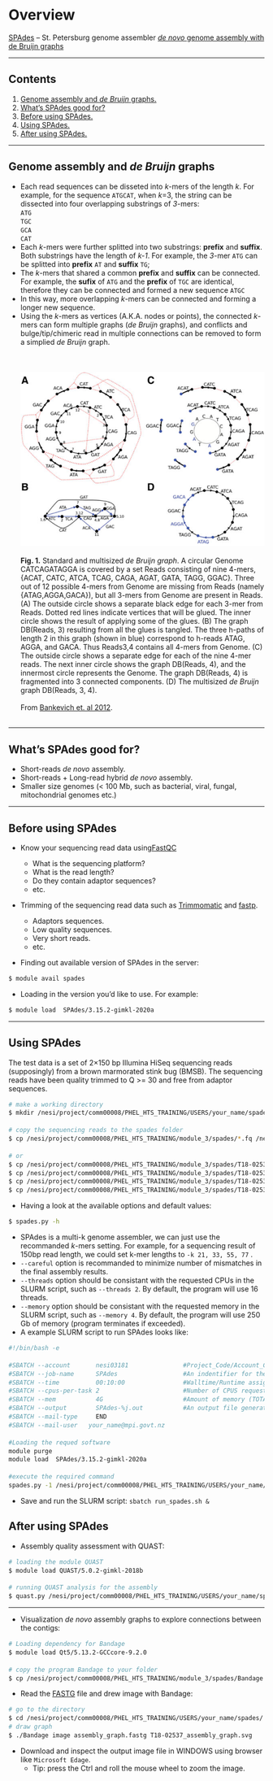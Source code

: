 # Overview

[SPAdes](https://cab.spbu.ru/software/spades/) – St. Petersburg genome assembler [*de novo* genome assembly with de Bruijn graphs](https://www.ncbi.nlm.nih.gov/pmc/articles/PMC3342519/)

---

## Contents
1. [Genome assembly and *de Bruijn* graphs.](#algorithm)
1. [What’s SPAdes good for?](#introduction)
1. [Before using SPAdes.](#Before-using-SPAdes)
1. [Using SPAdes.](#Using-SPAdes)
1. [After using SPAdes.](#After-using-SPAdes)

---

## Genome assembly and *de Bruijn* graphs
* Each read sequences can be disseted into *k*-mers of the length *k*. For example, for the sequence `ATGCAT`, when *k*=3, the string can be dissected into four overlapping substrings of *3*-mers: 
<br>`ATG` 
<br>`TGC` 
<br>`GCA` 
<br>`CAT`
* Each *k*-mers were further splitted into two substrings: **prefix** and **suffix**. Both substrings have the length of *k-1*. For example, the *3*-mer `ATG` can be splitted into **prefix** `AT` and **suffix** `TG`;
* The *k*-mers that shared a common **prefix** and **suffix** can be connected. For example, the **sufix** of `ATG` and the **prefix** of `TGC` are identical, therefore they can be connected and formed a new sequence `ATGC`
* In this way, more overlapping *k*-mers can be connected and forming a longer new sequence.
* Using the *k*-mers as vertices (A.K.A. nodes or points), the connected *k*-mers can form multiple graphs (*de Bruijn* graphs), and conflicts and bulge/tip/chimeric read in multiple connections can be removed to form a simplied *de Bruijn* graph.
 <br> <br> <br> <br>
![usage-0](https://github.com/jizhang-nz/HTS-training/blob/main/Fig.1.png) <br> <br>
**Fig. 1.** Standard and multisized *de Bruijn graph*. A circular Genome CATCAGATAGGA is covered by a set Reads consisting of nine 4-mers, {ACAT, CATC, ATCA, TCAG, CAGA, AGAT, GATA, TAGG, GGAC}. Three out of 12 possible 4-mers from Genome are missing from Reads (namely {ATAG,AGGA,GACA}), but all 3-mers from Genome are present in Reads. (A) The outside circle shows a separate black edge for each 3-mer from Reads. Dotted red lines indicate vertices that will be glued. The inner circle shows the result of applying some of the glues. (B) The graph DB(Reads, 3) resulting from all the glues is tangled. The three h-paths of length 2 in this graph (shown in blue) correspond to h-reads ATAG, AGGA, and GACA. Thus Reads3,4 contains all 4-mers from Genome. (C) The outside circle shows a separate edge for each of the nine 4-mer reads. The next inner circle shows the graph DB(Reads, 4), and the innermost circle represents the Genome. The graph DB(Reads, 4) is fragmented into 3 connected components. (D) The multisized *de Bruijn* graph DB(Reads, 3, 4). <br> <br>
From [Bankevich et. al 2012](https://www.ncbi.nlm.nih.gov/pmc/articles/PMC3342519/).
 <br> <br>
---

## What’s SPAdes good for?
* Short-reads *de novo* assembly.
* Short-reads + Long-read hybrid *de novo* assembly.
* Smaller size genomes (< 100 Mb, such as bacterial, viral, fungal, mitochondrial genomes etc.)

---

## Before using SPAdes
* Know your sequencing read data using[FastQC](https://www.bioinformatics.babraham.ac.uk/projects/fastqc/)
	* What is the sequencing platform?
	* What is the read length? 
	* Do they contain adaptor sequences?
	* etc.
* Trimming of the sequencing read data such as [Trimmomatic](http://www.usadellab.org/cms/?page=trimmomatic) and [fastp](https://github.com/OpenGene/fastp).
	* Adaptors sequences.
	* Low quality sequences.
	* Very short reads.
	* etc.

* Finding out available version of SPAdes in the server: 

```bash
$ module avail spades
```

* Loading in the version you’d like to use. For example: 

```bash
$ module load  SPAdes/3.15.2-gimkl-2020a
```

---

## Using SPAdes
The test data is a set of 2×150 bp Illumina HiSeq sequencing reads (supposingly) from a brown marmorated stink bug (BMSB). The sequencing reads have been quality trimmed to Q >= 30 and free from adaptor sequences.

```bash
# make a working directory
$ mkdir /nesi/project/comm00008/PHEL_HTS_TRAINING/USERS/your_name/spades/

# copy the sequencing reads to the spades folder
$ cp /nesi/project/comm00008/PHEL_HTS_TRAINING/module_3/spades/*.fq /nesi/project/comm00008/PHEL_HTS_TRAINING/USERS/your_name/spades/

# or
$ cp /nesi/project/comm00008/PHEL_HTS_TRAINING/module_3/spades/T18-02537.R1_paired.fq /nesi/project/comm00008/PHEL_HTS_TRAINING/USERS/your_name/spades/
$ cp /nesi/project/comm00008/PHEL_HTS_TRAINING/module_3/spades/T18-02537.R1_unpaired.fq /nesi/project/comm00008/PHEL_HTS_TRAINING/USERS/your_name/spades/
$ cp /nesi/project/comm00008/PHEL_HTS_TRAINING/module_3/spades/T18-02537.R2_paired.fq /nesi/project/comm00008/PHEL_HTS_TRAINING/USERS/your_name/spades/
$ cp /nesi/project/comm00008/PHEL_HTS_TRAINING/module_3/spades/T18-02537.R2_unpaired.fq /nesi/project/comm00008/PHEL_HTS_TRAINING/USERS/your_name/spades/

```
 
* Having a look at the available options and default values:
```bash
$ spades.py -h
```

* SPAdes is a multi-k genome assembler, we can just use the recommanded *k*-mers setting. For example, for a sequencing result of 150bp read length, we could set k-mer lengths to `-k 21, 33, 55, 77` .
* `--careful` option is recommanded to minimize number of mismatches in the final assembly results.
* `--threads` option should be consistant with the requested CPUs in the SLURM script, such as  `--threads 2`. By default, the program will use 16 threads.
* `--memory` option should be consistant with the requested memory in the SLURM script, such as  `--memory 4`. By default, the program will use 250 Gb of memory (program terminates if exceeded).
* A example SLURM script to run SPAdes looks like:
```bash
#!/bin/bash -e

#SBATCH --account       nesi03181               #Project_Code/Account_Code for tracking
#SBATCH --job-name      SPAdes              	#An indentifier for the user
#SBATCH --time          00:10:00                #Walltime/Runtime assigned by the user : dd-hh:mm:ss
#SBATCH --cpus-per-task 2                       #Number of CPUS requested per task
#SBATCH --mem           4G                      #Amount of memory (TOTAL)
#SBATCH --output        SPAdes-%j.out           #An output file generated by SLURM
#SBATCH --mail-type     END
#SBATCH --mail-user   your_name@mpi.govt.nz

#Loading the requed software
module purge
module load  SPAdes/3.15.2-gimkl-2020a

#execute the required command
spades.py -1 /nesi/project/comm00008/PHEL_HTS_TRAINING/USERS/your_name/spades/T18-02537.R1_paired.fq -2 /nesi/project/comm00008/PHEL_HTS_TRAINING/USERS/your_name/spades/T18-02537.R2_paired.fq --s1 /nesi/project/comm00008/PHEL_HTS_TRAINING/USERS/your_name/spades/T18-02537.R1_unpaired.fq --s2 /nesi/project/comm00008/PHEL_HTS_TRAINING/USERS/your_name/spades/T18-02537.R2_unpaired.fq -o /nesi/project/comm00008/PHEL_HTS_TRAINING/USERS/your_name/spades/T18-02537 -k 21, 33, 55, 77 --careful --thread 2 --memory 4 
```

* Save and run the SLURM script:
`sbatch run_spades.sh &`

## After using SPAdes
* Assembly quality assessment with QUAST:
```bash
# loading the module QUAST
$ module load QUAST/5.0.2-gimkl-2018b

# running QUAST analysis for the assembly
$ quast.py /nesi/project/comm00008/PHEL_HTS_TRAINING/USERS/your_name/spades/contigs.fasta -o /nesi/project/comm00008/PHEL_HTS_TRAINING/USERS/your_name/spades/quast_output/
```
---

* Visualization *de novo* assembly graphs to explore connections between the contigs:

```bash
# Loading dependency for Bandage
$ module load Qt5/5.13.2-GCCcore-9.2.0

# copy the program Bandage to your folder
$ cp /nesi/project/comm00008/PHEL_HTS_TRAINING/module_3/spades/Bandage /nesi/project/comm00008/PHEL_HTS_TRAINING/USERS/your_name/spades/T18-02537/
```

* Read the [FASTG](http://fastg.sourceforge.net/FASTG_Spec_v1.00.pdf) file and drew image with Bandage:
```bash
# go to the directory
$ cd /nesi/project/comm00008/PHEL_HTS_TRAINING/USERS/your_name/spades/
# draw graph
$ ./Bandage image assembly_graph.fastg T18-02537_assembly_graph.svg
```

* Download and inspect the output image file in WINDOWS using browser like `Microsoft Edage`.
	* Tip: press the Ctrl and roll the mouse wheel to zoom the image.
